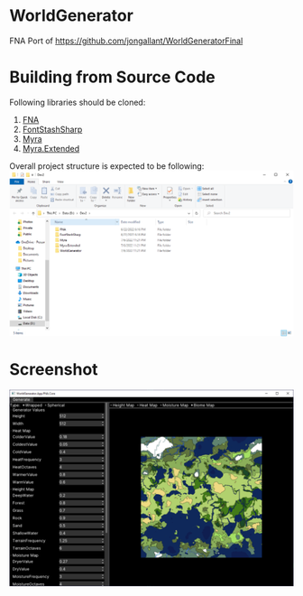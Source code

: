 # WorldGenerator
FNA Port of https://github.com/jongallant/WorldGeneratorFinal

# Building from Source Code
Following libraries should be cloned:
1. [FNA](https://github.com/FNA-XNA/FNA)
2. [FontStashSharp](https://github.com/FontStashSharp/FontStashSharp)
3. [Myra](https://github.com/rds1983/Myra)
4. [Myra.Extended](https://github.com/rds1983/Myra.Extended)

Overall project structure is expected to be following: ![](images/FolderStructure.png)

# Screenshot
![](images/screenshot.png)
